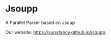 Jsoupp
=========

A Parallel Parser based on Jsoup

Our website: <https://sunxfancy.github.io/jsoupp>
